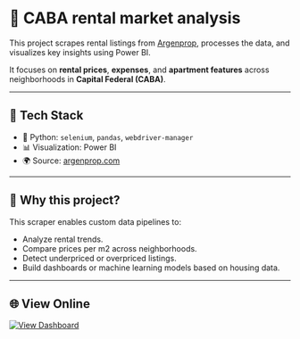# 🏡 CABA rental market analysis

This project scrapes rental listings from [Argenprop](https://www.argenprop.com/departamentos/alquiler/capital-federal), processes the data, and visualizes key insights using Power BI.

It focuses on **rental prices**, **expenses**, and **apartment features** across neighborhoods in **Capital Federal (CABA)**.

---

## 🚀 Tech Stack

- 🐍 Python: `selenium`, `pandas`, `webdriver-manager`
- 📊 Visualization: Power BI
- 🌍 Source: [argenprop.com](https://www.argenprop.com/)

---

## 🚀 Why this project?

This scraper enables custom data pipelines to:

- Analyze rental trends.
- Compare prices per m2 across neighborhoods.
- Detect underpriced or overpriced listings.
- Build dashboards or machine learning models based on housing data.

---

## 🌐 View Online

[![View Dashboard](https://img.shields.io/badge/🔎%20View%20Dashboard%20Online-blue?style=for-the-badge)](https://app.powerbi.com/view?r=eyJrIjoiYzUwZGIxZDctYjgzOC00YmI3LWExZWYtZmJjY2RjMDk1NTJiIiwidCI6IjNlMDUxM2Q2LTY4ZmEtNDE2ZS04ZGUxLTZjNWNkYzMxOWZmYSIsImMiOjR9)
